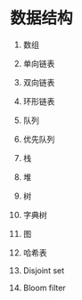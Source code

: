 # 数据结构

1. 数组

2. 单向链表

3. 双向链表

4. 环形链表

5. 队列

6. 优先队列

7. 栈

8. 堆

9. 树

10. 字典树

11. 图

12. 哈希表

13. Disjoint set

14. Bloom filter